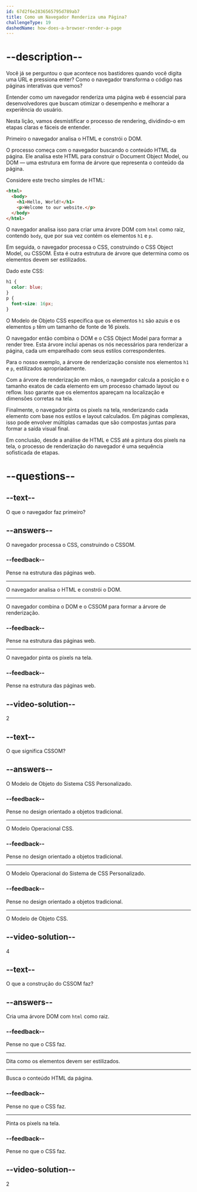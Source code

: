 ```yaml
---
id: 67d2f6e2836565795d789ab7
title: Como um Navegador Renderiza uma Página?
challengeType: 19
dashedName: how-does-a-browser-render-a-page
---
```


# --description--

Você já se perguntou o que acontece nos bastidores quando você digita uma URL e pressiona enter? Como o navegador transforma o código nas páginas interativas que vemos?

Entender como um navegador renderiza uma página web é essencial para desenvolvedores que buscam otimizar o desempenho e melhorar a experiência do usuário.

Nesta lição, vamos desmistificar o processo de rendering, dividindo-o em etapas claras e fáceis de entender.

Primeiro o navegador analisa o HTML e constrói o DOM.

O processo começa com o navegador buscando o conteúdo HTML da página. Ele analisa este HTML para construir o Document Object Model, ou DOM — uma estrutura em forma de árvore que representa o conteúdo da página.

Considere este trecho simples de HTML:

```html
<html>
  <body>
    <h1>Hello, World!</h1>
    <p>Welcome to our website.</p>
  </body>
</html>
```

O navegador analisa isso para criar uma árvore DOM com `html` como raiz, contendo `body`, que por sua vez contém os elementos `h1` e `p`.

Em seguida, o navegador processa o CSS, construindo o CSS Object Model, ou CSSOM. Esta é outra estrutura de árvore que determina como os elementos devem ser estilizados.

Dado este CSS:

```css
h1 {
  color: blue;
}
p {
  font-size: 16px;
}
```

O Modelo de Objeto CSS especifica que os elementos `h1` são azuis e os elementos `p` têm um tamanho de fonte de 16 pixels.

O navegador então combina o DOM e o CSS Object Model para formar a render tree. Esta árvore inclui apenas os nós necessários para renderizar a página, cada um emparelhado com seus estilos correspondentes.

Para o nosso exemplo, a árvore de renderização consiste nos elementos `h1` e `p`, estilizados apropriadamente.

Com a árvore de renderização em mãos, o navegador calcula a posição e o tamanho exatos de cada elemento em um processo chamado layout ou reflow. Isso garante que os elementos apareçam na localização e dimensões corretas na tela.

Finalmente, o navegador pinta os pixels na tela, renderizando cada elemento com base nos estilos e layout calculados. Em páginas complexas, isso pode envolver múltiplas camadas que são compostas juntas para formar a saída visual final.

Em conclusão, desde a análise de HTML e CSS até a pintura dos pixels na tela, o processo de renderização do navegador é uma sequência sofisticada de etapas.

# --questions--

## --text--

O que o navegador faz primeiro?

## --answers--

O navegador processa o CSS, construindo o CSSOM.

### --feedback--

Pense na estrutura das páginas web.

---

O navegador analisa o HTML e constrói o DOM.

---

O navegador combina o DOM e o CSSOM para formar a árvore de renderização.

### --feedback--

Pense na estrutura das páginas web.

---

O navegador pinta os pixels na tela.

### --feedback--

Pense na estrutura das páginas web.

## --video-solution--

2

## --text--

O que significa CSSOM?

## --answers--

O Modelo de Objeto do Sistema CSS Personalizado.

### --feedback--

Pense no design orientado a objetos tradicional.

---

O Modelo Operacional CSS.

### --feedback--

Pense no design orientado a objetos tradicional.

---

O Modelo Operacional do Sistema de CSS Personalizado.

### --feedback--

Pense no design orientado a objetos tradicional.

---

O Modelo de Objeto CSS.

## --video-solution--

4

## --text--

O que a construção do CSSOM faz?

## --answers--

Cria uma árvore DOM com `html` como raiz.

### --feedback--

Pense no que o CSS faz.

---

Dita como os elementos devem ser estilizados.

---

Busca o conteúdo HTML da página.

### --feedback--

Pense no que o CSS faz.

---

Pinta os pixels na tela.

### --feedback--

Pense no que o CSS faz.

## --video-solution--

2
